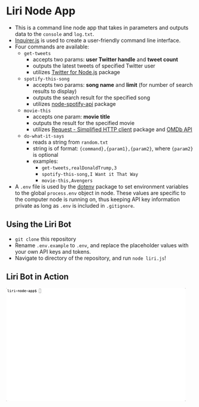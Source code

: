 # Liri Node App

* This is a command line node app that takes in parameters and outputs data to the `console` and `log.txt`.
* [Inquirer.js](https://www.npmjs.com/package/inquirer) is used to create a user-friendly command line interface.
* Four commands are available:
  * `get-tweets`
    * accepts two params: **user Twitter handle** and **tweet count**
    * outputs the latest tweets of specified Twitter user
    * utilizes [Twitter for Node.js](https://www.npmjs.com/package/twitter) package
  * `spotify-this-song`
    * accepts two params: **song name** and **limit** (for number of search results to display)
    * outputs the search result for the specified song
    * utilizes [node-spotify-api](https://www.npmjs.com/package/node-spotify-api) package
  * `movie-this`
    * accepts one param: **movie title**
    * outputs the result for the specified movie
    * utilizes [Request - Simplified HTTP client](https://www.npmjs.com/package/request) package and [OMDb API](http://www.omdbapi.com)
  * `do-what-it-says`
    * reads a string from `random.txt`
    * string is of format: `{command},{param1},{param2}`, where `{param2}` is optional
    * examples:
      * `get-tweets,realDonaldTrump,3`
      * `spotify-this-song,I Want it That Way`
      * `movie-this,Avengers`
* A `.env` file is used by the [dotenv](https://www.npmjs.com/package/dotenv) package to set environment variables to the global `process.env` object in node. These values are specific to the computer node is running on, thus keeping API key information private as long as `.env` is included in `.gitignore`.

## Using the Liri Bot

* `git clone` this repository
* Rename `.env.example` to `.env`, and replace the placeholder values with your own API keys and tokens.
* Navigate to directory of the repository, and run `node liri.js`!

## Liri Bot in Action

![liri-bot-in-action](assets/images/liri-bot-in-action.gif)